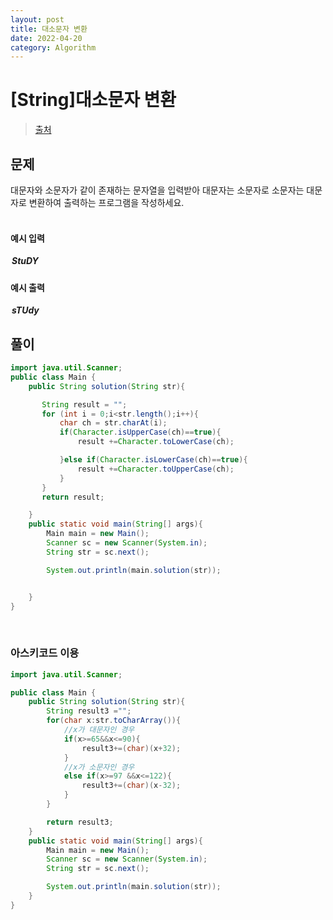 ```yaml
---
layout: post
title: 대소문자 변환
date: 2022-04-20
category: Algorithm
---
```


# [String]대소문자 변환

> [출처](https://www.inflearn.com/course/%EC%9E%90%EB%B0%94-%EC%95%8C%EA%B3%A0%EB%A6%AC%EC%A6%98-%EB%AC%B8%EC%A0%9C%ED%92%80%EC%9D%B4-%EC%BD%94%ED%85%8C%EB%8C%80%EB%B9%84/)

## 문제

대문자와 소문자가 같이 존재하는 문자열을 입력받아 대문자는 소문자로 소문자는 대문자로 변환하여 출력하는 프로그램을 작성하세요.
<br><br>

#### 예시 입력

<h5 style = "margin-top:3px; margin-left:2px;">
	StuDY

</h5>

#### 예시 출력

<h5 style = "margin-top:3px; margin-left:2px;">sTUdy</h5>

## 풀이

```java
import java.util.Scanner;
public class Main {
    public String solution(String str){

       String result = "";
       for (int i = 0;i<str.length();i++){
           char ch = str.charAt(i);
           if(Character.isUpperCase(ch)==true){
               result +=Character.toLowerCase(ch);

           }else if(Character.isLowerCase(ch)==true){
               result +=Character.toUpperCase(ch);
           }
       }
       return result;

    }
    public static void main(String[] args){
        Main main = new Main();
        Scanner sc = new Scanner(System.in);
        String str = sc.next();

        System.out.println(main.solution(str));


    }
}
```

<br>

### 아스키코드 이용

```java
import java.util.Scanner;

public class Main {
    public String solution(String str){
        String result3 ="";
        for(char x:str.toCharArray()){
            //x가 대문자인 경우
            if(x>=65&&x<=90){
                result3+=(char)(x+32);
            }
            //x가 소문자인 경우
            else if(x>=97 &&x<=122){
                result3+=(char)(x-32);
            }
        }

        return result3;
    }
    public static void main(String[] args){
        Main main = new Main();
        Scanner sc = new Scanner(System.in);
        String str = sc.next();

        System.out.println(main.solution(str));
    }
}
```
